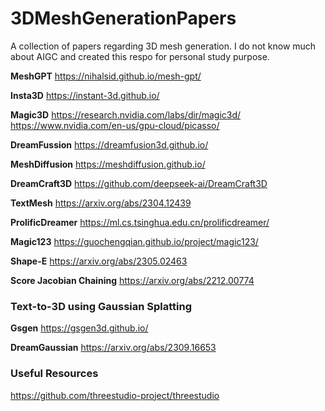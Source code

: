 
# 3DMeshGenerationPapers
A collection of papers regarding 3D mesh generation. I do not know much about AIGC and created this respo for personal study purpose.

**MeshGPT**
https://nihalsid.github.io/mesh-gpt/

**Insta3D**
https://instant-3d.github.io/

**Magic3D**
https://research.nvidia.com/labs/dir/magic3d/
https://www.nvidia.com/en-us/gpu-cloud/picasso/

**DreamFussion**
https://dreamfusion3d.github.io/

**MeshDiffusion**
https://meshdiffusion.github.io/

**DreamCraft3D**
https://github.com/deepseek-ai/DreamCraft3D

**TextMesh**
https://arxiv.org/abs/2304.12439

**ProlificDreamer**
https://ml.cs.tsinghua.edu.cn/prolificdreamer/

**Magic123**
https://guochengqian.github.io/project/magic123/

**Shape-E**
https://arxiv.org/abs/2305.02463

**Score Jacobian Chaining**
https://arxiv.org/abs/2212.00774

### Text-to-3D using Gaussian Splatting

**Gsgen**
https://gsgen3d.github.io/

**DreamGaussian**
https://arxiv.org/abs/2309.16653


### Useful Resources
https://github.com/threestudio-project/threestudio
